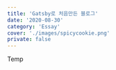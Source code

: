 ```yaml
---
title: 'Gatsby로 처음만든 블로그'
date: '2020-08-30'
category: 'Essay'
cover: './images/spicycookie.png'
private: false
---
```


Temp
